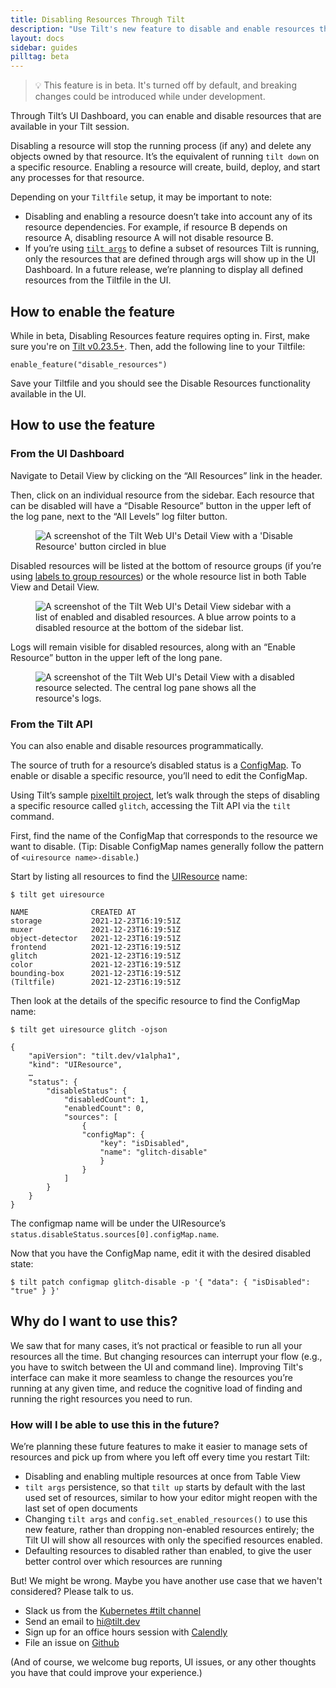 ```yaml
---
title: Disabling Resources Through Tilt
description: "Use Tilt's new feature to disable and enable resources through the UI. Manage what resources you have up and running more seamlessly."
layout: docs
sidebar: guides
pilltag: beta
---
```


> 💡 This feature is in beta. It's turned off by default, and breaking changes could be introduced while under development.

Through Tilt’s UI Dashboard, you can enable and disable resources that are available in your Tilt session.

Disabling a resource will stop the running process (if any) and delete any objects owned by that resource. It’s the equivalent of running `tilt down` on a specific resource. Enabling a resource will create, build, deploy, and start any processes for that resource.

Depending on your `Tiltfile` setup, it may be important to note:
* Disabling and enabling a resource doesn’t take into account any of its resource dependencies. For example, if resource B depends on resource A, disabling resource A will not disable resource B.
* If you’re using [`tilt args`](tiltfile_config.html) to define a subset of resources Tilt is running, only the resources that are defined through args will show up in the UI Dashboard. In a future release, we’re planning to display all defined resources from the Tiltfile in the UI.

## How to enable the feature
While in beta, Disabling Resources feature requires opting in. First, make sure you're on [Tilt v0.23.5+](https://github.com/tilt-dev/tilt/releases). Then, add the following line to your Tiltfile:

```
enable_feature("disable_resources")
```

Save your Tiltfile and you should see the Disable Resources functionality available in the UI.
## How to use the feature

### From the UI Dashboard
Navigate to Detail View by clicking on the “All Resources” link in the header.

Then, click on an individual resource from the sidebar. Each resource that can be disabled will have a “Disable Resource” button in the upper left of the log pane, next to the “All Levels” log filter button.

<figure>
  <img src="/assets/img/disable-resources-detail-button.png" alt="A screenshot of the Tilt Web UI's Detail View with a 'Disable Resource' button circled in blue">
</figure>

Disabled resources will be listed at the bottom of resource groups (if you’re using [labels to group resources](tiltfile_concepts.html#resource-groups)) or the whole resource list in both Table View and Detail View.

<figure>
  <img src="/assets/img/disable-resources-detail-sidebar.png" alt="A screenshot of the Tilt Web UI's Detail View sidebar with a list of enabled and disabled resources. A blue arrow points to a disabled resource at the bottom of the sidebar list.">
</figure>

Logs will remain visible for disabled resources, along with an “Enable Resource” button in the upper left of the long pane.

<figure>
  <img src="/assets/img/disable-resources-detail-view.png" alt="A screenshot of the Tilt Web UI's Detail View with a disabled resource selected. The central log pane shows all the resource's logs.">
</figure>

### From the Tilt API
You can also enable and disable resources programmatically.

The source of truth for a resource’s disabled status is a [ConfigMap](https://api.tilt.dev/core/config-map-v1alpha1.html). To enable or disable a specific resource, you’ll need to edit the ConfigMap.

Using Tilt’s sample [pixeltilt project](https://github.com/tilt-dev/pixeltilt/), let’s walk through the steps of disabling a specific resource called `glitch`, accessing the Tilt API via the `tilt` command.

First, find the name of the ConfigMap that corresponds to the resource we want to disable. (Tip: Disable ConfigMap names generally follow the pattern of `<uiresource name>-disable`.)

Start by listing all resources to find the [UIResource](https://api.tilt.dev/interface/ui-resource-v1alpha1.html) name:
```shell
$ tilt get uiresource

NAME              CREATED AT
storage           2021-12-23T16:19:51Z
muxer             2021-12-23T16:19:51Z
object-detector   2021-12-23T16:19:51Z
frontend          2021-12-23T16:19:51Z
glitch            2021-12-23T16:19:51Z
color             2021-12-23T16:19:51Z
bounding-box      2021-12-23T16:19:51Z
(Tiltfile)        2021-12-23T16:19:51Z
```

Then look at the details of the specific resource to find the ConfigMap name:
``` shell
$ tilt get uiresource glitch -ojson

{
    "apiVersion": "tilt.dev/v1alpha1",
    "kind": "UIResource",
    …
    "status": {
        "disableStatus": {
            "disabledCount": 1,
            "enabledCount": 0,
            "sources": [
                {
                "configMap": {
                    "key": "isDisabled",
                    "name": "glitch-disable"
                    }
                }
            ]
        }
    }
}
```
The configmap name will be under the UIResource’s `status.disableStatus.sources[0].configMap.name`.

Now that you have the ConfigMap name, edit it with the desired disabled state:

```shell
$ tilt patch configmap glitch-disable -p '{ "data": { "isDisabled": "true" } }'
```

## Why do I want to use this?
We saw that for many cases, it’s not practical or feasible to run all your resources all the time. But changing resources can interrupt your flow (e.g., you have to switch between the UI and command line). Improving Tilt's interface can make it more seamless to change the resources you’re running at any given time, and reduce the cognitive load of finding and running the right resources you need to run.

### How will I be able to use this in the future?
We’re planning these future features to make it easier to manage sets of resources and pick up from where you left off every time you restart Tilt:
- Disabling and enabling multiple resources at once from Table View
- `tilt args` persistence, so that `tilt up` starts by default with the last used set of resources, similar to how your editor might reopen with the last set of open documents
- Changing `tilt args` and `config.set_enabled_resources()` to use this new feature, rather than dropping non-enabled resources entirely; the Tilt UI will show all resources with only the specified resources enabled.
- Defaulting resources to disabled rather than enabled, to give the user better control over which resources are running

But! We might be wrong. Maybe you have another use case that we haven't considered? Please talk to us.
* Slack us from the [Kubernetes #tilt channel](http://slack.k8s.io)
* Send an email to [hi@tilt.dev](mailto:hi@tilt.dev)
* Sign up for an office hours session with [Calendly](https://calendly.com/han-yu/user-research)
* File an issue on [Github](https://github.com/tilt-dev/tilt/issues)

(And of course, we welcome bug reports, UI issues, or any other thoughts you have that could improve your experience.)

